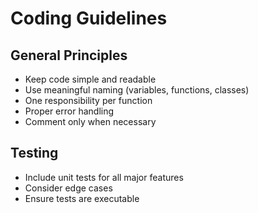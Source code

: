 # Coding Guidelines

## General Principles

- Keep code simple and readable
- Use meaningful naming (variables, functions, classes)
- One responsibility per function
- Proper error handling
- Comment only when necessary

## Testing

- Include unit tests for all major features
- Consider edge cases
- Ensure tests are executable
